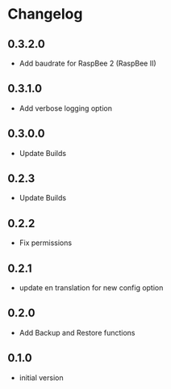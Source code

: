# Changelog

## 0.3.2.0
- Add baudrate for RaspBee 2 (RaspBee II)
## 0.3.1.0
- Add verbose logging option

## 0.3.0.0
- Update Builds

## 0.2.3
- Update Builds

## 0.2.2
- Fix permissions

## 0.2.1
- update en translation for new config option

## 0.2.0
- Add Backup and Restore functions

## 0.1.0

- initial version
